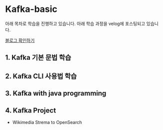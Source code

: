 # Kafka-basic
아래 목차로 학습을 진행하고 있습니다.
아래 학습 과정을 velog에 포스팅되고 있습니다.


[블로그 확인하기](https://velog.io/@jaymin_e/series/Kafka)

## 1. Kafka 기본 문법 학습

## 2. Kafka CLI 사용법 학습

## 3. Kafka with java programming

## 4. Kafka Project
- Wikimedia Strema to OpenSearch
